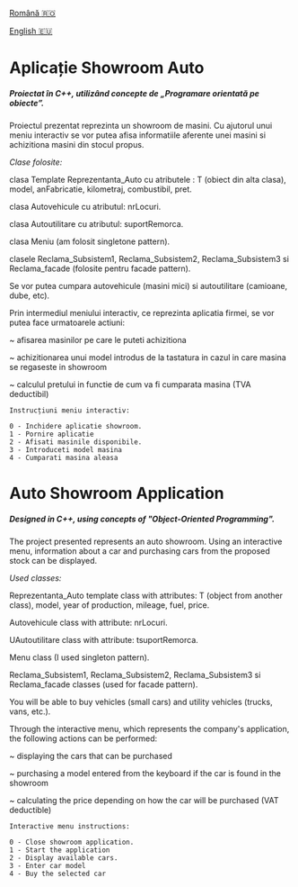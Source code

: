 [Română :romania:](#aplicație-showroom-auto)

[English :eu:](#auto-showroom-application)

# Aplicație Showroom Auto

##### Proiectat în C++, utilizând concepte de „Programare orientată pe obiecte”.

Proiectul prezentat reprezinta un showroom de masini. Cu ajutorul unui meniu interactiv se vor putea afisa informatiile aferente unei masini si achizitiona masini din stocul propus.

*Clase folosite:*

clasa Template Reprezentanta_Auto cu atributele : T (obiect din alta clasa), model, anFabricatie, kilometraj, combustibil, pret.

clasa Autovehicule cu atributul: nrLocuri.

clasa Autoutilitare cu atributul: suportRemorca.

clasa Meniu (am folosit singletone pattern).

clasele Reclama_Subsistem1, Reclama_Subsistem2, Reclama_Subsistem3 si Reclama_facade (folosite pentru facade pattern).

Se vor putea cumpara autovehicule (masini mici) si autoutilitare (camioane, dube, etc).

Prin intermediul meniului interactiv, ce reprezinta aplicatia firmei, se vor putea face urmatoarele actiuni:

~ afisarea masinilor pe care le puteti achizitiona

~ achizitionarea unui model introdus de la tastatura in cazul in care masina se regaseste in showroom
     
~ calculul pretului in functie de cum va fi cumparata masina (TVA deductibil)

```
Instrucțiuni meniu interactiv:

0 - Inchidere aplicatie showroom.
1 - Pornire aplicatie
2 - Afisati masinile disponibile.
3 - Introduceti model masina
4 - Cumparati masina aleasa
```

# Auto Showroom Application

##### Designed in C++, using concepts of "Object-Oriented Programming".

The project presented represents an auto showroom. Using an interactive menu, information about a car and purchasing cars from the proposed stock can be displayed.

*Used classes:*

Reprezentanta_Auto template class with attributes: T (object from another class), model, year of production, mileage, fuel, price.

Autovehicule class with attribute: nrLocuri.

UAutoutilitare class with attribute: tsuportRemorca.

Menu class (I used singleton pattern).

Reclama_Subsistem1, Reclama_Subsistem2, Reclama_Subsistem3 si Reclama_facade classes (used for facade pattern).

You will be able to buy vehicles (small cars) and utility vehicles (trucks, vans, etc.).

Through the interactive menu, which represents the company's application, the following actions can be performed:

~ displaying the cars that can be purchased

~ purchasing a model entered from the keyboard if the car is found in the showroom

~ calculating the price depending on how the car will be purchased (VAT deductible)

```
Interactive menu instructions:

0 - Close showroom application.
1 - Start the application
2 - Display available cars.
3 - Enter car model
4 - Buy the selected car
```
